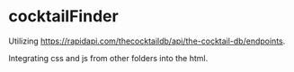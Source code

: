 # cocktailFinder

Utilizing https://rapidapi.com/thecocktaildb/api/the-cocktail-db/endpoints.

Integrating css and js from other folders into the html.
